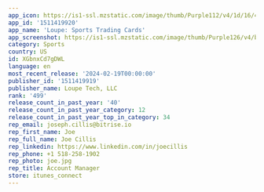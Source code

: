 ```yaml
---
app_icon: https://is1-ssl.mzstatic.com/image/thumb/Purple112/v4/1d/16/4a/1d164a7c-5417-31b5-867d-8dbebbe97a27/AppIcon-1x_U007emarketing-0-7-0-sRGB-85-220.png/1024x1024bb.png
app_id: '1511419920'
app_name: 'Loupe: Sports Trading Cards'
app_screenshot: https://is1-ssl.mzstatic.com/image/thumb/Purple126/v4/b6/7e/af/b67eafd8-528a-f948-8b22-e9e0a8760074/4d88398b-534a-42a2-acd7-a37490aebbd5_iOS_6.5_1242x2688-panel1.png/1242x2688bb.png
category: Sports
country: US
id: XGbnxCd7gDWL
language: en
most_recent_release: '2024-02-19T00:00:00'
publisher_id: '1511419919'
publisher_name: Loupe Tech, LLC
rank: '499'
release_count_in_past_year: '40'
release_count_in_past_year_category: 12
release_count_in_past_year_top_in_category: 34
rep_email: joseph.cillis@bitrise.io
rep_first_name: Joe
rep_full_name: Joe Cillis
rep_linkedin: https://www.linkedin.com/in/joecillis
rep_phone: +1 518-258-1902
rep_photo: joe.jpg
rep_title: Account Manager
store: itunes_connect
---
```

